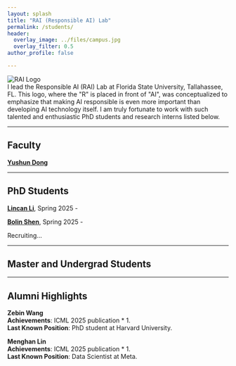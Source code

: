 ```yaml
---
layout: splash
title: "RAI (Responsible AI) Lab"
permalink: /students/
header:
  overlay_image: ../files/campus.jpg
  overlay_filter: 0.5
author_profile: false

---
```


<div class="rai-container">
  <div class="rai-image-container">
    <img src="../files/rai_logo.png" alt="RAI Logo" class="rai-image">
  </div>
  <div class="rai-text">
    I lead the Responsible AI (RAI) Lab at Florida State University, Tallahassee, FL. This logo, where the "R" is placed in front of "AI", was conceptualized to emphasize that making AI responsible is even more important than developing AI technology itself. I am truly fortunate to work with such talented and enthusiastic PhD students and research interns listed below. 
  </div>
</div>

-------------------
## Faculty

[**Yushun Dong**](https://yushundong.github.io)

-------------------
## PhD Students

[**Lincan Li**](https://lincanli98.github.io), Spring 2025 - 

[**Bolin Shen**](https://blshen.org), Spring 2025 - 


Recruiting...



-------------------
## Master and Undergrad Students



-------------------
## Alumni Highlights

**Zebin Wang**  
**Achievements**: ICML 2025 publication * 1.  
**Last Known Position**: PhD student at Harvard University.    

**Menghan Lin**   
**Achievements**: ICML 2025 publication * 1.   
**Last Known Position**: Data Scientist at Meta.   









